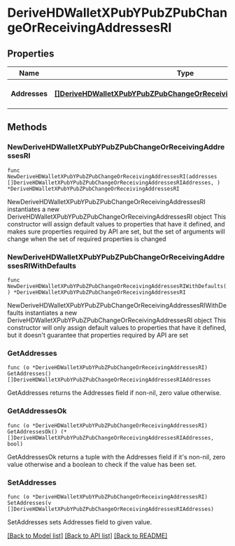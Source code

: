 # DeriveHDWalletXPubYPubZPubChangeOrReceivingAddressesRI

## Properties

Name | Type | Description | Notes
------------ | ------------- | ------------- | -------------
**Addresses** | [**[]DeriveHDWalletXPubYPubZPubChangeOrReceivingAddressesRIAddresses**](DeriveHDWalletXPubYPubZPubChangeOrReceivingAddressesRIAddresses.md) | Represents the address details. | 

## Methods

### NewDeriveHDWalletXPubYPubZPubChangeOrReceivingAddressesRI

`func NewDeriveHDWalletXPubYPubZPubChangeOrReceivingAddressesRI(addresses []DeriveHDWalletXPubYPubZPubChangeOrReceivingAddressesRIAddresses, ) *DeriveHDWalletXPubYPubZPubChangeOrReceivingAddressesRI`

NewDeriveHDWalletXPubYPubZPubChangeOrReceivingAddressesRI instantiates a new DeriveHDWalletXPubYPubZPubChangeOrReceivingAddressesRI object
This constructor will assign default values to properties that have it defined,
and makes sure properties required by API are set, but the set of arguments
will change when the set of required properties is changed

### NewDeriveHDWalletXPubYPubZPubChangeOrReceivingAddressesRIWithDefaults

`func NewDeriveHDWalletXPubYPubZPubChangeOrReceivingAddressesRIWithDefaults() *DeriveHDWalletXPubYPubZPubChangeOrReceivingAddressesRI`

NewDeriveHDWalletXPubYPubZPubChangeOrReceivingAddressesRIWithDefaults instantiates a new DeriveHDWalletXPubYPubZPubChangeOrReceivingAddressesRI object
This constructor will only assign default values to properties that have it defined,
but it doesn't guarantee that properties required by API are set

### GetAddresses

`func (o *DeriveHDWalletXPubYPubZPubChangeOrReceivingAddressesRI) GetAddresses() []DeriveHDWalletXPubYPubZPubChangeOrReceivingAddressesRIAddresses`

GetAddresses returns the Addresses field if non-nil, zero value otherwise.

### GetAddressesOk

`func (o *DeriveHDWalletXPubYPubZPubChangeOrReceivingAddressesRI) GetAddressesOk() (*[]DeriveHDWalletXPubYPubZPubChangeOrReceivingAddressesRIAddresses, bool)`

GetAddressesOk returns a tuple with the Addresses field if it's non-nil, zero value otherwise
and a boolean to check if the value has been set.

### SetAddresses

`func (o *DeriveHDWalletXPubYPubZPubChangeOrReceivingAddressesRI) SetAddresses(v []DeriveHDWalletXPubYPubZPubChangeOrReceivingAddressesRIAddresses)`

SetAddresses sets Addresses field to given value.



[[Back to Model list]](../README.md#documentation-for-models) [[Back to API list]](../README.md#documentation-for-api-endpoints) [[Back to README]](../README.md)


